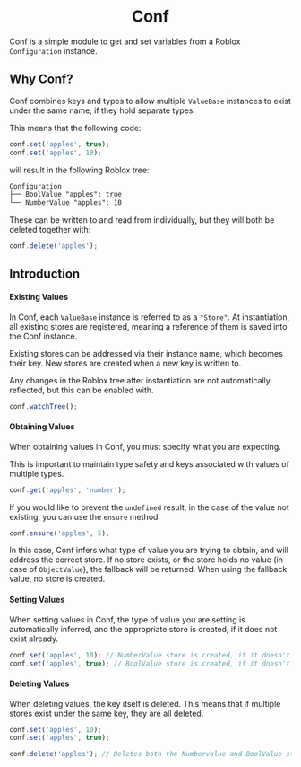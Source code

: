 <div align="center">
    <h1>Conf</h1>
</div>

Conf is a simple module to get and set variables from a Roblox `Configuration` instance.

## Why Conf?

Conf combines keys and types to allow multiple `ValueBase` instances to exist under the same name, if they hold separate types.

This means that the following code:

```ts
conf.set('apples', true);
conf.set('apples', 10);
```

will result in the following Roblox tree:

```md
Configuration
├── BoolValue "apples": true
└── NumberValue "apples": 10
```

These can be written to and read from individually, but they will
both be deleted together with:

```ts
conf.delete('apples');
```

## Introduction

#### **Existing Values**

In Conf, each `ValueBase` instance is referred to as a `"Store"`. At instantiation, all existing stores are registered, meaning a reference of them is saved into the Conf instance.

Existing stores can be addressed via their instance name, which becomes their key. New stores are created when a new key is written to.

Any changes in the Roblox tree after instantiation are not automatically reflected, but this can be enabled with.

```ts
conf.watchTree();
```

#### **Obtaining Values**

When obtaining values in Conf, you must specify what you are expecting.

This is important to maintain type safety and keys associated with values of multiple types.

```ts
conf.get('apples', 'number');
```

If you would like to prevent the `undefined` result, in the case of the value not existing, you can use the `ensure` method.

```ts
conf.ensure('apples', 5);
```

In this case, Conf infers what type of value you are trying to obtain, and will address the correct store. If no store exists, or the store holds no value (in case of `ObjectValue`), the fallback will be returned. When using the fallback value, no store is created.

#### **Setting Values**

When setting values in Conf, the type of value you are setting is automatically
inferred, and the appropriate store is created, if it does not exist already.

```ts
conf.set('apples', 10); // NumberValue store is created, if it doesn't exist
conf.set('apples', true); // BoolValue store is created, if it doesn't exist
```

#### **Deleting Values**

When deleting values, the key itself is deleted. This means that if multiple stores exist under the same key, they are all deleted.

```ts
conf.set('apples', 10);
conf.set('apples', true);

conf.delete('apples'); // Deletes both the Numbervalue and BoolValue store
```
